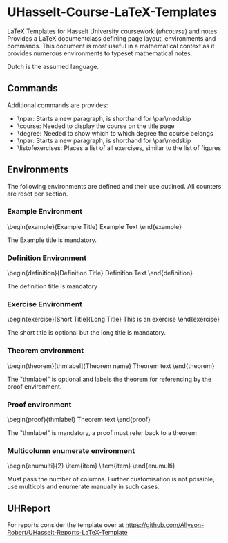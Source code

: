 # UHasselt-Course-LaTeX-Templates
LaTeX Templates for Hasselt University coursework (*uhcourse*) and notes
Provides a LaTeX documentclass defining page layout, environments and commands.
This document is most useful in a mathematical context as it provides numerous environments to typeset mathematical notes.

Dutch is the assumed language.

## Commands
Additional commands are provides:

* \npar: Starts a new paragraph, is shorthand for \par\medskip
* \course: Needed to display the course on the title page
* \degree: Needed to show which to which degree the course belongs
* \npar: Starts a new paragraph, is shorthand for \par\medskip
* \listofexercises: Places a list of all exercises, similar to the list of figures

## Environments
The following environments are defined and their use outlined.
All counters are reset per section.

### Example Environment
\begin{example}{Example Title}
    Example Text
\end{example}

The Example title is mandatory.

### Definition Environment
\begin{definition}{Definition Title}
    Definition Text
\end{definition}

The definition title is mandatory 

### Exercise Environment
\begin{exercise}[Short Title]{Long Title}
    This is an exercise
\end{exercise}

The short title is optional but the long title is mandatory.

### Theorem environment
\begin{theorem}[thmlabel]{Theorem name}
    Theorem text
\end{theorem}

The "thmlabel" is optional and labels the theorem for referencing by the proof environment.


### Proof environment
\begin{proof}{thmlabel}
    Theorem text
\end{proof}

The "thmlabel" is mandatory, a proof must refer back to a theorem

### Multicolumn enumerate environment
\begin{enumulti}{2}
    \item{item}
    \item{item}
\end{enumulti}

Must pass the number of columns. 
Further customisation is not possible, use multicols and enumerate manually in such cases.

## UHReport
For reports consider the template over at https://github.com/Allyson-Robert/UHasselt-Reports-LaTeX-Template